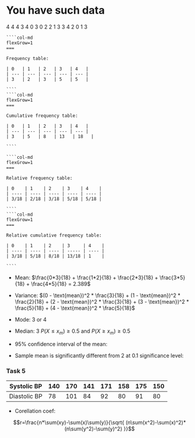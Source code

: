 # You have such data

4 4 4 3 4 0 3 0 2 2 1 3 3 4 2 0 1 3

`````col 
````col-md 
flexGrow=1
===

Frequency table:

| 0   | 1   | 2   | 3   | 4   | 
| --- | --- | --- | --- | --- |
| 3   | 2   | 3   | 5   | 5   |

```` 
````col-md 
flexGrow=1
===

Cumulative frequency table:

| 0   | 1   | 2   | 3   | 4   | 
| --- | --- | --- | --- | --- |
| 3   | 5   | 8   | 13   | 18   |

```` 
`````

`````col 
````col-md 
flexGrow=1
===

Relative frequency table:

| 0    | 1    | 2    | 3    | 4    | 
| ---- | ---- | ---- | ---- | ---- |
| 3/18 | 2/18 | 3/18 | 5/18 | 5/18 |

```` 
````col-md 
flexGrow=1
===

Relative cumulative frequency table:

| 0    | 1    | 2    | 3     | 4    | 
| ---- | ---- | ---- | ----- | ---- |
| 3/18 | 5/18 | 8/18 | 13/18 | 1    |

```` 
`````

- Mean: $\frac{0*3}{18} + \frac{1*2}{18} + \frac{2*3}{18} + \frac{3*5}{18} + \frac{4*5}{18} = 2.389$

- Variance: $(0 - \text{mean})^2 * \frac{3}{18} + (1 - \text{mean})^2 * \frac{2}{18} + (2 - \text{mean})^2 * \frac{3}{18} + (3 - \text{mean})^2 * \frac{5}{18} + (4 - \text{mean})^2 * \frac{5}{18}$

- Mode: 3 or 4
- Median: 3 $P(X\leq x_{m})\geq 0.5$ and $P(X \geq x_{m})\geq 0.5$



- 95% confidence interval of the mean: 
- Sample mean is significantly different from 2 at 0.1 significance level:



### Task 5

| Systolic BP  | 140 | 170 | 141 | 171 | 158 | 175 | 150 |
| ------------ | --- | --- | --- | --- | --- | --- | --- |
| Diastolic BP | 78  | 101 | 84  | 92  | 80  | 91  | 80  | 

- Corellation coef:

$$r=\frac{n*\sum(xy)-\sum(x)\sum(y)}{\sqrt{ (n\sum(x^2)-\sum(x)^2)*(n\sum(y^2)-\sum(y)^2) }}$$

